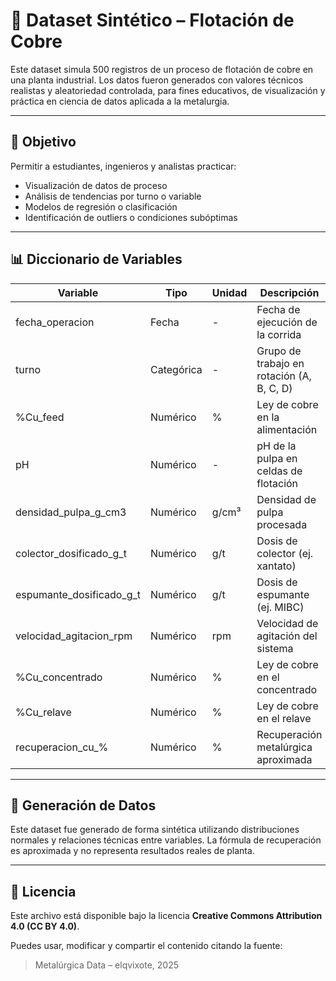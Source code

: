 # 🧪 Dataset Sintético – Flotación de Cobre

Este dataset simula 500 registros de un proceso de flotación de cobre en una planta industrial. Los datos fueron generados con valores técnicos realistas y aleatoriedad controlada, para fines educativos, de visualización y práctica en ciencia de datos aplicada a la metalurgia.

---

## 🎯 Objetivo

Permitir a estudiantes, ingenieros y analistas practicar:
- Visualización de datos de proceso
- Análisis de tendencias por turno o variable
- Modelos de regresión o clasificación
- Identificación de outliers o condiciones subóptimas

---

## 📊 Diccionario de Variables

| Variable                      | Tipo      | Unidad   | Descripción |
|-------------------------------|-----------|----------|-------------|
| fecha_operacion              | Fecha     | -        | Fecha de ejecución de la corrida |
| turno                        | Categórica| -        | Grupo de trabajo en rotación (A, B, C, D) |
| %Cu_feed                     | Numérico  | %        | Ley de cobre en la alimentación |
| pH                           | Numérico  | -        | pH de la pulpa en celdas de flotación |
| densidad_pulpa_g_cm3         | Numérico  | g/cm³    | Densidad de pulpa procesada |
| colector_dosificado_g_t      | Numérico  | g/t      | Dosis de colector (ej. xantato) |
| espumante_dosificado_g_t     | Numérico  | g/t      | Dosis de espumante (ej. MIBC) |
| velocidad_agitacion_rpm      | Numérico  | rpm      | Velocidad de agitación del sistema |
| %Cu_concentrado              | Numérico  | %        | Ley de cobre en el concentrado |
| %Cu_relave                   | Numérico  | %        | Ley de cobre en el relave |
| recuperacion_cu_%            | Numérico  | %        | Recuperación metalúrgica aproximada |

---

## 🧬 Generación de Datos

Este dataset fue generado de forma sintética utilizando distribuciones normales y relaciones técnicas entre variables. La fórmula de recuperación es aproximada y no representa resultados reales de planta.

---

## 📜 Licencia

Este archivo está disponible bajo la licencia **Creative Commons Attribution 4.0 (CC BY 4.0)**.

Puedes usar, modificar y compartir el contenido citando la fuente:

> Metalúrgica Data – elqvixote, 2025
